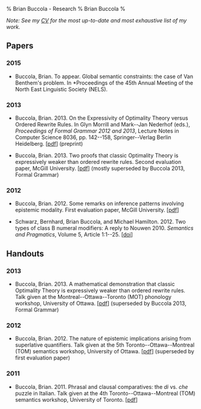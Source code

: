 % Brian Buccola - Research
% Brian Buccola
%

*Note: See my [CV][cv] for the most up-to-date and most exhaustive list of my
work.*

[cv]: files/buccola-cv.pdf "Brian's CV"

Papers
------

### 2015

- Buccola, Brian. To appear. Global semantic constraints: the case of Van
  Benthem's problem. In *Proceedings of the 45th Annual Meeting of the North
  East Linguistic Society (NELS).

### 2013

- Buccola, Brian. 2013. On the Expressivity of Optimality Theory versus Ordered
  Rewrite Rules. In Glyn Morrill and Mark--Jan Nederhof (eds.), *Proceedings of
  Formal Grammar 2012 and 2013*, Lecture Notes in Computer Science 8036, pp.
  142--158, Springer--Verlag Berlin Heidelberg.  [[pdf][fg]] (preprint)

- Buccola, Brian. 2013. Two proofs that classic Optimality Theory is
  expressively weaker than ordered rewrite rules. Second evaluation paper,
  McGill University. [[pdf][eval2]] (mostly superseded by Buccola 2013, Formal
  Grammar)

### 2012

- Buccola, Brian. 2012. Some remarks on inference patterns involving epistemic
  modality. First evaluation paper, McGill University. [[pdf][eval1]]

- Schwarz, Bernhard, Brian Buccola, and Michael Hamilton.  2012. Two types of
  class B numeral modifiers: A reply to Nouwen 2010. *Semantics and
  Pragmatics*, Volume 5, Article 1:1--25. [[doi][semprag]]

[fg]:       files/buccola2013-fg.pdf            "Buccola 2013 (Formal Grammar)"
[eval2]:    files/buccola2013-eval2.pdf         "Second evaluation paper"
[eval1]:    files/buccola2012-eval1.pdf         "First evaluation paper"
[semprag]:  http://dx.doi.org/10.3765/sp.5.1    "Schwarz, Buccola, and Hamilton 2012"

Handouts
--------

### 2013

- Buccola, Brian. 2013. A mathematical demonstration that classic Optimality
  Theory is expressively weaker than ordered rewrite rules. Talk given at the
  Montreal--Ottawa--Toronto (MOT) phonology workshop, University of Ottawa.
  [[pdf][mot]] (superseded by Buccola 2013, Formal Grammar)

### 2012

- Buccola, Brian. 2012. The nature of epistemic implications arising from
  superlative quantifiers. Talk given at the 5th Toronto--Ottawa--Montreal
  (TOM) semantics workshop, University of Ottawa. [[pdf][tom5]] (superseded by
  first evaluation paper)

### 2011

- Buccola, Brian. 2011. Phrasal and clausal comparatives: the *di* vs. *che*
  puzzle in Italian. Talk given at the 4th Toronto--Ottawa--Montreal (TOM)
  semantics workshop, University of Toronto. [[pdf][tom4]]

[mot]:      files/buccola2013-mot.pdf           "MOT handout"
[tom5]:     files/buccola2012-tom5.pdf          "TOM 5 handout"
[tom4]:     files/buccola2011-tom4.pdf          "TOM 4 handout"
